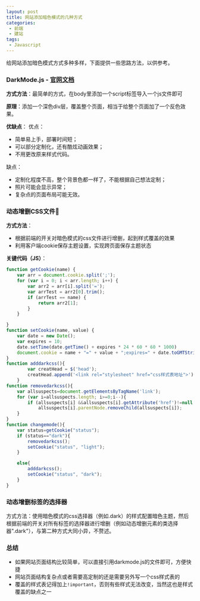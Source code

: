 ```yaml
---
layout: post
title: 网站添加暗色模式的几种方式
categories:
 - 前端
 - 建站
tags:
 - Javascript
---
```


给网站添加暗色模式方式多种多样，下面提供一些思路方法，以供参考。

### DarkMode.js  -  [官网文档](https://darkmodejs.learn.uno/)

**方式方法**：最简单的方式，在body里添加一个script标签导入一个js文件即可 

**原理**：添加一个深色div层，覆盖整个页面，相当于给整个页面加了一个反色效果。

<!-- more -->

**优缺点**：
优点：

- 简单易上手，部署时间短；
- 可以部分定制化，还有酷炫动画效果；
- 不用更改原来样式代码。

缺点：

- 定制化程度不高，整个背景色都一样了，不能根据自己想法定制；
- 照片可能会显示异常； 
- 复杂点的页面布局可能无效。



### 动态增删CSS文件📄

**方式方法**：

- 根据前端的开关对暗色模式的css文件进行增删，起到样式覆盖的效果
- 利用客户端cookie保存主题设置，实现跨页面保存主题状态

**关键代码（JS）**：

```javascript
function getCookie(name) {           
    var arr = document.cookie.split(';');           
    for (var i = 0; i < arr.length; i++) {
        var arr2 = arr[i].split('=');
        var arrTest = arr2[0].trim();
        if (arrTest == name) {         
            return arr2[1];
        }
    }

}
function setCookie(name, value) {
    var date = new Date();
    var expires = 10;
    date.setTime(date.getTime() + expires * 24 * 60 * 60 * 1000)
    document.cookie = name + "=" + value + ";expires=" + date.toGMTString() + ";path=" + "/";
}	
function adddarkcss(){
		var creatHead = $('head');
		creatHead.append('<link rel="stylesheet" href="css样式表地址">')
	}
function removedarkcss(){
    var allsuspects=document.getElementsByTagName('link');
    for (var i=allsuspects.length; i>=0;i--){
        if (allsuspects[i] &&allsuspects[i].getAttribute('href')!=null && allsuspects[i].getAttribute('href').indexOf('css样式表地址')!=-1)
            allsuspects[i].parentNode.removeChild(allsuspects[i]);
    }
}
function changemode(){
    var status=getCookie("status");
    if (status=="dark"){
        removedarkcss();
        setCookie("status", "light");
    }

    else{
        adddarkcss();
        setCookie("status", "dark");
    }				
}
```



### 动态增删标签的选择器

方式方法：使用暗色模式的css选择器（例如.dark）的样式配置暗色主题，然后根据前端的开关对所有标签的选择器进行增删（例如动态增删元素的类选择器".dark"），与第二种方式大同小异，不赘述。



### 总结

- 如果网站页面结构比较简单，可以直接引用darkmode.js的文件即可，方便快捷
- 网站页面结构复杂点或者需要高定制的还是需要另外写一个css样式表的
- 覆盖的样式表记得加上`!important`，否则有些样式无法改变，当然这也是样式覆盖的缺点之一